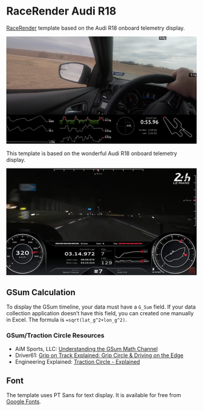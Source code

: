# RaceRender Audi R18
[RaceRender](http://racerender.com/RR3/Features.html) template based on the Audi R18 onboard telemetry display.

[![](/images/rr-audi-r19_screen_001.png)](https://www.youtube.com/watch?v=zm07tpt_Rm0)

This template is based on the wonderful Audi R18 onboard telemetry display. 

[![](/images/audi-r18_original_screen_001.png)](https://www.youtube.com/watch?v=6IAqhu7OTok)

## GSum Calculation
To display the GSum timeline, your data must have a `G_Sum` field. If your data collection application doesn’t have this field, you can created one manually in Excel. The formula is `=sqrt(lat_g^2+lon_g^2)`.
### GSum/Traction Circle Resources
- AiM Sports, LLC: [Understanding the GSum Math Channel](https://www.youtube.com/watch?v=WPnYF8aGwF8)
- Driver61: [Grip on Track Explained: Grip Circle & Driving on the Edge](https://www.youtube.com/watch?v=0A7pTrlSy34)
- Engineering Explained: [Traction Circle - Explained](https://www.youtube.com/watch?v=JjCcFsGLpaM)

## Font
The template uses PT Sans for text display. It is available for free from [Google Fonts](https://fonts.google.com/specimen/PT+Sans).
